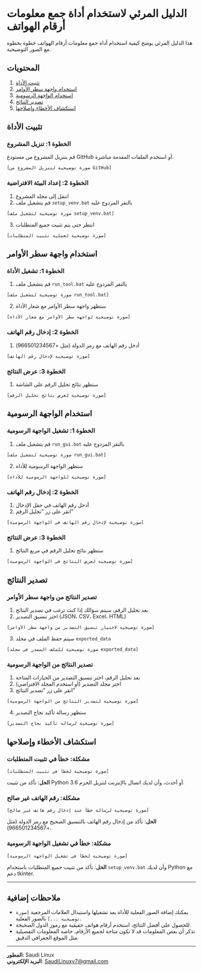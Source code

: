 # الدليل المرئي لاستخدام أداة جمع معلومات أرقام الهواتف

هذا الدليل المرئي يوضح كيفية استخدام أداة جمع معلومات أرقام الهواتف خطوة بخطوة مع الصور التوضيحية.

## المحتويات

1. [تثبيت الأداة](#تثبيت-الأداة)
2. [استخدام واجهة سطر الأوامر](#استخدام-واجهة-سطر-الأوامر)
3. [استخدام الواجهة الرسومية](#استخدام-الواجهة-الرسومية)
4. [تصدير النتائج](#تصدير-النتائج)
5. [استكشاف الأخطاء وإصلاحها](#استكشاف-الأخطاء-وإصلاحها)

## تثبيت الأداة

### الخطوة 1: تنزيل المشروع

قم بتنزيل المشروع من مستودع GitHub أو استخدم الملفات المقدمة مباشرة.

```
[صورة توضيحية لتنزيل المشروع من GitHub]
```

### الخطوة 2: إعداد البيئة الافتراضية

1. انتقل إلى مجلد المشروع
2. قم بتشغيل ملف `setup_venv.bat` بالنقر المزدوج عليه

```
[صورة توضيحية لتشغيل ملف setup_venv.bat]
```

3. انتظر حتى يتم تثبيت جميع المتطلبات

```
[صورة توضيحية لعملية تثبيت المتطلبات]
```

## استخدام واجهة سطر الأوامر

### الخطوة 1: تشغيل الأداة

1. قم بتشغيل ملف `run_tool.bat` بالنقر المزدوج عليه

```
[صورة توضيحية لتشغيل ملف run_tool.bat]
```

2. ستظهر واجهة سطر الأوامر مع شعار الأداة

```
[صورة توضيحية لواجهة سطر الأوامر مع شعار الأداة]
```

### الخطوة 2: إدخال رقم الهاتف

1. أدخل رقم الهاتف مع رمز الدولة (مثل +966501234567)

```
[صورة توضيحية لإدخال رقم الهاتف]
```

### الخطوة 3: عرض النتائج

1. ستظهر نتائج تحليل الرقم على الشاشة

```
[صورة توضيحية لعرض نتائج تحليل الرقم]
```

## استخدام الواجهة الرسومية

### الخطوة 1: تشغيل الواجهة الرسومية

1. قم بتشغيل ملف `run_gui.bat` بالنقر المزدوج عليه

```
[صورة توضيحية لتشغيل ملف run_gui.bat]
```

2. ستظهر الواجهة الرسومية للأداة

```
[صورة توضيحية للواجهة الرسومية للأداة]
```

### الخطوة 2: إدخال رقم الهاتف

1. أدخل رقم الهاتف في حقل الإدخال
2. انقر على زر "تحليل الرقم"

```
[صورة توضيحية لإدخال رقم الهاتف في الواجهة الرسومية]
```

### الخطوة 3: عرض النتائج

1. ستظهر نتائج تحليل الرقم في مربع النتائج

```
[صورة توضيحية لعرض النتائج في الواجهة الرسومية]
```

## تصدير النتائج

### تصدير النتائج من واجهة سطر الأوامر

1. بعد تحليل الرقم، سيتم سؤالك إذا كنت ترغب في تصدير النتائج
2. اختر تنسيق التصدير (JSON، CSV، Excel، HTML)

```
[صورة توضيحية لاختيار تنسيق التصدير من واجهة سطر الأوامر]
```

3. سيتم حفظ الملف في مجلد `exported_data`

```
[صورة توضيحية للملف المصدر في مجلد exported_data]
```

### تصدير النتائج من الواجهة الرسومية

1. بعد تحليل الرقم، اختر تنسيق التصدير من الخيارات المتاحة
2. اختر مجلد التصدير (أو استخدم المجلد الافتراضي)
3. انقر على زر "تصدير النتائج"

```
[صورة توضيحية لتصدير النتائج من الواجهة الرسومية]
```

4. ستظهر رسالة تأكيد نجاح التصدير

```
[صورة توضيحية لرسالة تأكيد نجاح التصدير]
```

## استكشاف الأخطاء وإصلاحها

### مشكلة: خطأ في تثبيت المتطلبات

```
[صورة توضيحية لخطأ في تثبيت المتطلبات]
```

**الحل**: تأكد من تثبيت Python 3.6 أو أحدث، وأن لديك اتصال بالإنترنت لتنزيل الحزم.

### مشكلة: رقم الهاتف غير صالح

```
[صورة توضيحية لرسالة خطأ عند إدخال رقم هاتف غير صالح]
```

**الحل**: تأكد من إدخال رقم الهاتف بالتنسيق الصحيح مع رمز الدولة (مثل +966501234567).

### مشكلة: خطأ في تشغيل الواجهة الرسومية

```
[صورة توضيحية لخطأ في تشغيل الواجهة الرسومية]
```

**الحل**: تأكد من تثبيت جميع المتطلبات باستخدام `setup_venv.bat` وأن لديك Python مع دعم tkinter.

---

## ملاحظات إضافية

- يمكنك إضافة الصور الفعلية للأداة بعد تشغيلها واستبدال العلامات المرجعية `[صورة توضيحية ...]` بالصور الفعلية.
- للحصول على أفضل النتائج، استخدم أرقام هواتف حقيقية مع رموز الدول الصحيحة.
- تذكر أن بعض المعلومات قد لا تكون متاحة لجميع الأرقام، خاصة المعلومات التفصيلية مثل الموقع الجغرافي الدقيق.

---

**المطور**: Saudi Linux  
**البريد الإلكتروني**: SaudiLinuxy7@gmail.com